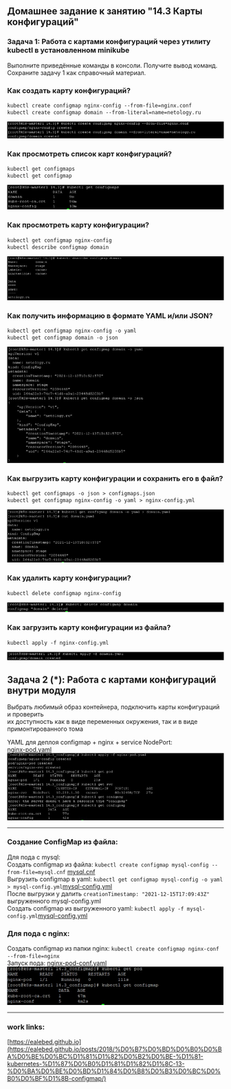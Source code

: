 ## Домашнее задание к занятию "14.3 Карты конфигураций" </br>
### Задача 1: Работа с картами конфигураций через утилиту kubectl в установленном minikube </br>
Выполните приведённые команды в консоли. Получите вывод команд. Сохраните задачу 1 как справочный материал. </br>

### Как создать карту конфигураций?
```
kubectl create configmap nginx-config --from-file=nginx.conf
kubectl create configmap domain --from-literal=name=netology.ru
```
![config_map](https://github.com/murzinvit/screen_1/blob/581e6513f7410ebfbb738bf8092f82661c034fd0/Kuber_config_map_create.jpg) </br>

### Как просмотреть список карт конфигураций?
```
kubectl get configmaps
kubectl get configmap
```
![get_config](https://github.com/murzinvit/screen_1/blob/ae4fdd313f6996087f6c3c16500536d8b57874e1/Kuber_get_config_.jpg) </br>

### Как просмотреть карту конфигурации?
```
kubectl get configmap nginx-config
kubectl describe configmap domain
```
![conf_map](https://github.com/murzinvit/screen_1/blob/4d5ba71474da7622ba6ae6150481fdd120250756/Kuber_describe_conf_map.jpg) </br>

### Как получить информацию в формате YAML и/или JSON?
```
kubectl get configmap nginx-config -o yaml
kubectl get configmap domain -o json
```
![](https://github.com/murzinvit/screen_1/blob/5fa0881cf7f90fc2918d2b9040116601296cbf48/Kuber_get_config_map_json_yaml.jpg) </br>

### Как выгрузить карту конфигурации и сохранить его в файл?
```
kubectl get configmaps -o json > configmaps.json
kubectl get configmap nginx-config -o yaml > nginx-config.yml
```
![download_yaml](https://github.com/murzinvit/screen_1/blob/e3c1510aba56bc109d4b5bbc4900c0491bee24ca/Kuber_configmap_download_yaml.jpg) </br>

### Как удалить карту конфигурации?
```
kubectl delete configmap nginx-config
```
![delete_configmap](https://github.com/murzinvit/screen_1/blob/9bb22f19f18e24123188103283d8d347add571fe/Kuber_delete_configmap.jpg) </br>

### Как загрузить карту конфигурации из файла?
```
kubectl apply -f nginx-config.yml
```
![](https://github.com/murzinvit/screen_1/blob/d80d22d7b2d2c73b434ecb16c7276a7664eb1ef9/Kuber_create_configmap_from_yaml.jpg) </br>

## Задача 2 (*): Работа с картами конфигураций внутри модуля </br>
Выбрать любимый образ контейнера, подключить карты конфигураций и проверить </br>
их доступность как в виде переменных окружения, так и в виде примонтированного тома </br>

YAML для деплоя configmap + nginx + service NodePort:  </br> 
[nginx-pod.yaml](https://github.com/murzinvit/14.3_configmap/blob/bec703ffe954f890c279020695c021fba519d451/nginx-pod.yaml) </br>
![](https://github.com/murzinvit/screen_1/blob/eaada1ec3a5425be13703d82552defc0e822d459/Kuber_get_configmap_po.jpg) </br>

---
### Создание ConfigMap из файла: </br>
Для пода с mysql: </br>
Создать configmap из файла: `kubectl create configmap mysql-config --from-file=mysql.cnf` [mysql.cnf](https://github.com/murzinvit/14.3_configmap/blob/db5546285578c689e864e28d6c0ea98a1f79b35b/mysql.cnf) </br>
Выгрузить configmap в yaml: `kubectl get configmap mysql-config -o yaml > mysql-config.yml`[mysql-config.yml](https://github.com/murzinvit/14.3_configmap/blob/db5546285578c689e864e28d6c0ea98a1f79b35b/mysql-config.yml) </br>
После выгрузки у далить `creationTimestamp: "2021-12-15T17:09:43Z"` выгруженного mysql-config.yml </br>
Создать configmap из выгруженного yaml: `kubectl apply -f mysql-config.yml`[mysql-config.yml](https://github.com/murzinvit/14.3_configmap/blob/db5546285578c689e864e28d6c0ea98a1f79b35b/mysql-config.yml) </br>

### Для пода с nginx: </br>
Создать configmap из папки nginx: `kubectl create configmap nginx-conf --from-file=nginx` </br>
Запуск пода: [nginx-pod-conf.yaml](https://github.com/murzinvit/14.3_configmap/blob/a9316dcffdc4dbe0c23d983088cfe5165b8763c0/nginx-pod-conf.yaml) </br>
![](https://github.com/murzinvit/screen_1/blob/315799cf543a232381e7bd355da99894359f9a21/Kuber_configmap_from_folder.jpg) </br>

---
### work links:</br>
[https://ealebed.github.io](https://ealebed.github.io/posts/2018/%D0%B7%D0%BD%D0%B0%D0%BA%D0%BE%D0%BC%D1%81%D1%82%D0%B2%D0%BE-%D1%81-kubernetes-%D1%87%D0%B0%D1%81%D1%82%D1%8C-13-%D0%BA%D0%BE%D0%BD%D1%84%D0%B8%D0%B3%D0%BC%D0%B0%D0%BF%D1%8B-configmap/)
